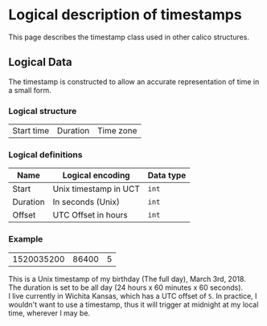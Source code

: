 # Logical description of timestamps

This page describes the timestamp class used in other calico structures.

## Logical Data

The timestamp is constructed to allow an accurate representation of time in a small form.

### Logical structure

<table>
	<tr>
		<td> Start time </td>
		<td> Duration </td>
		<td> Time zone </td>
	</tr>
</table>

### Logical definitions

  Name    | Logical encoding      | Data type
----------|-----------------------|-----------
Start     | Unix timestamp in UCT | `int`
Duration  | In seconds (Unix)     | `int`
Offset    | UTC Offset in hours   | `int`

### Example

<table>
	<tr>
		<td> 1520035200 </td>
		<td> 86400 </td>
		<td> 5 </td>
	</tr>
</table>

This is a Unix timestamp of my birthday (The full day), March 3rd, 2018.  
The duration is set to be all day (24 hours x 60 minutes x 60 seconds).  
I live currently in Wichita Kansas, which has a UTC offset of `5`. In practice, I wouldn't want to use a timestamp, thus it will trigger at midnight at my local time, wherever I may be.
